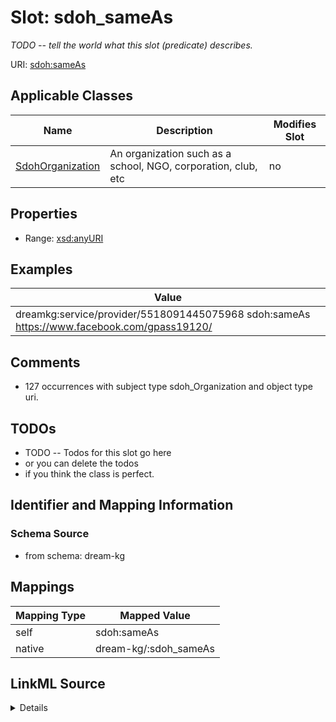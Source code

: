 

# Slot: sdoh_sameAs


_TODO -- tell the world what this slot (predicate) describes._





URI: [sdoh:sameAs](http://schema.org/sameAs)



<!-- no inheritance hierarchy -->





## Applicable Classes

| Name | Description | Modifies Slot |
| --- | --- | --- |
| [SdohOrganization](../classes/SdohOrganization.md) | An organization such as a school, NGO, corporation, club, etc |  no  |







## Properties

* Range: [xsd:anyURI](http://www.w3.org/2001/XMLSchema#anyURI)






## Examples

| Value |
| --- |
| dreamkg:service/provider/5518091445075968 sdoh:sameAs https://www.facebook.com/gpass19120/ |

## Comments

* 127 occurrences with subject type sdoh_Organization and object type uri.

## TODOs

* TODO -- Todos for this slot go here
* or you can delete the todos
* if you think the class is perfect.

## Identifier and Mapping Information







### Schema Source


* from schema: dream-kg




## Mappings

| Mapping Type | Mapped Value |
| ---  | ---  |
| self | sdoh:sameAs |
| native | dream-kg/:sdoh_sameAs |




## LinkML Source

<details>
```yaml
name: sdoh_sameAs
description: TODO -- tell the world what this slot (predicate) describes.
todos:
- TODO -- Todos for this slot go here
- or you can delete the todos
- if you think the class is perfect.
comments:
- 127 occurrences with subject type sdoh_Organization and object type uri.
examples:
- value: dreamkg:service/provider/5518091445075968 sdoh:sameAs https://www.facebook.com/gpass19120/
from_schema: dream-kg
rank: 1000
slot_uri: sdoh:sameAs
alias: sdoh_sameAs
domain_of:
- sdoh_Organization
range: uri

```
</details>